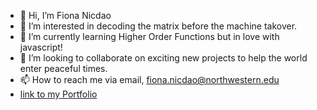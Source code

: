 - 👋 Hi, I’m Fiona Nicdao
- 👀 I’m interested in decoding the matrix before the machine takover.
- 🌱 I’m currently learning Higher Order Functions but in love with javascript!
- 💞️ I’m looking to collaborate on exciting new projects to help the world enter peaceful times. 
- 📫 How to reach me via email, fiona.nicdao@northwestern.edu
- [link to my Portfolio](https://fiona1nicdao.github.io/Homework_02/)
<!---
fiona1nicdao/fiona1nicdao is a ✨ special ✨ repository because its `README.md` (this file) appears on your GitHub profile.
You can click the Preview link to take a look at your changes.
--->
